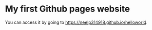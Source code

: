 # My first Github pages website

You can access it by going to https://neelp314918.github.io/helloworld.
